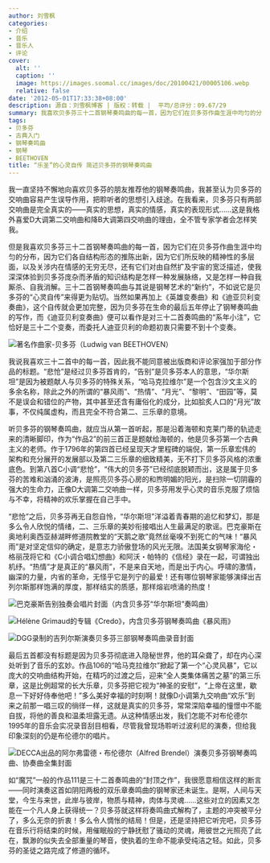 ```yaml
---
author: 刘雪枫
categories:
- 介绍
- 音乐
- 音乐人
- 评论
cover:
  alt: ''
  caption: ''
  image: https://images.soomal.cc/images/doc/20100421/00005106.webp
  relative: false
date: '2012-05-01T17:33:38+08:00'
description: 源自：刘雪枫博客 | 版权：转载 |  平均/总评分：09.67/29
summary: 我喜欢贝多芬三十二首钢琴奏鸣曲的每一首，因为它们在贝多芬作曲生涯中均匀的分布，因为它们各自结构形态的推陈出新，因为它们所反映的精神性的多层面，以及关涉内在情感的无穷无尽，还有它们对由自然扩及宇宙的宽泛描述，使我深深体验到贝多芬庞杂而矛盾的知识结构是怎样一种发展脉络，又是怎样一种自我厮杀、自我消解……
tags:
- 贝多芬
- 古典入门
- 钢琴奏鸣曲
- 钢琴
- BEETHOVEN
title: “乐圣”的心灵自传 简述贝多芬的钢琴奏鸣曲
---
```


我一直坚持不懈地向喜欢贝多芬的朋友推荐他的钢琴奏鸣曲，我甚至认为贝多芬的交响曲容易产生误导作用，把聆听者的思想引入歧途。在我看来，贝多芬只有两部交响曲是完全真实的――真实的思想，真实的情感，真实的表现形式……这是我格外喜爱D大调第二交响曲和降B大调第四交响曲的理由，全不管专家学者会怎样笑我。

但是我喜欢贝多芬三十二首钢琴奏鸣曲的每一首，因为它们在贝多芬作曲生涯中均匀的分布，因为它们各自结构形态的推陈出新，因为它们所反映的精神性的多层面，以及关涉内在情感的无穷无尽，还有它们对由自然扩及宇宙的宽泛描述，使我深深体验到贝多芬庞杂而矛盾的知识结构是怎样一种发展脉络，又是怎样一种自我厮杀、自我消解。三十二首钢琴奏鸣曲与其说是钢琴艺术的“新约”，不如说它是贝多芬的“心灵自传”来得更为贴切。当然如果再加上《英雄变奏曲》和《迪亚贝利变奏曲》，这个自传就会更加完整，因为贝多芬在生命的最后五年停止了钢琴奏鸣曲的写作，而《迪亚贝利变奏曲》便可以看作是对三十二首奏鸣曲的“系年小注”，它恰好是三十二个变奏，而委托人迪亚贝利的命题初衷只需要不到十个变奏。

![著名作曲家-贝多芬（Ludwig van BEETHOVEN）](https://images.soomal.cc/images/doc/20100421/00005106.webp)





我说我喜欢三十二首中的每一首，因此我不能同意被出版商和评论家强加于部分作品的标题。“悲怆”是经过贝多芬首肯的，“告别”是贝多芬本人的意思，“华尔斯坦”是因为被题献人与贝多芬的特殊关系，“哈马克拉维尔”是一个包含沙文主义的多余名称，除此之外的所谓的“暴风雨”、“热情”、“月光”、“黎明”、“田园”等，莫不是误会和错位的产物，其中甚至还含有庸俗化的成分，比如脍炙人口的“月光”故事，不仅纯属虚构，而且完全不符合第二、三乐章的意境。

听贝多芬的钢琴奏鸣曲，就应当从第一首听起，那是沿着海顿和克莱门蒂的轨迹走来的清晰脚印，作为“作品2”的前三首正是题献给海顿的，他是贝多芬第一个古典主义的老师。作于1796年的第四首已经呈现天才里程碑的端倪，第一乐章宏伟的架构和充分展开的发展部以及第二三乐章的细致精美，无不打下贝多芬风格的浓重底色。到第八首C小调“悲怆”，“伟大的贝多芬”已经彻底脱颖而出，这是属于贝多芬的苦难和汹涌的波涛，是照亮贝多芬心房的和煦明媚的阳光，是扫除一切阴霾的强大的生命力，正像D大调第二交响曲一样，贝多芬用发乎心灵的音乐克服了烦恼与不幸，将精神的欢乐掌握在自己手中。

“悲怆”之后，贝多芬再无自怨自怜，“华尔斯坦”洋溢着青春期的追忆和梦幻，那是多么令人欣悦的情绪，二、三乐章的美妙衔接唱出人生最满足的歌谣。巴克豪斯在奥地利奥西亚赫湖畔修道院教堂的“天鹅之歌”竟然丝毫嗅不到死亡的气味！“暴风雨”是对坚定信仰的确定，是意志力骄傲登场的风光无限。法国美女钢琴家海伦・格丽茂将它和《C小调合唱幻想曲》和阿沃・帕特的《信经》录在一起，可谓独出机纾。“热情”才是真正的“暴风雨”，不是来自天地，而是出于内心。呼啸的激情，幽深的力量，内省的革命，无怪乎它是列宁的最爱！还有哪位钢琴家能够演绎出吉列尔斯那样饱满的厚度，那样结实的质感，那样熔岩喷涌的热度！

![巴克豪斯告别独奏会唱片封面（内含贝多芬“华尔斯坦”奏鸣曲）](https://images.soomal.cc/images/doc/20120501/00019313.webp)




![Hélène Grimaud的专辑《Credo》，内含贝多芬钢琴奏鸣曲《暴风雨》](https://images.soomal.cc/images/doc/20120501/00019314.webp)




![DGG录制的吉列尔斯演奏贝多芬三部钢琴奏鸣曲录音封面](https://images.soomal.cc/images/doc/20120501/00019315.webp)





最后五首都没有标题是因为贝多芬彻底进入隐秘世界，他的耳朵聋了，却在内心深处听到了音乐的玄妙。作品106的“哈马克拉维尔”掀起了第一个“心灵风暴”，它以庞大的交响曲结构开始，在精巧的过渡之后，迎来“全人类集体痛苦之墓”的第三乐章，这是比例超常的长大乐章，贝多芬把它视为“神圣的安慰”，“上帝在这里，歇息一下好好侍奉他吧！”多么美好幸福的时刻啊！就像D小调第九交响曲“欢乐”到来之前那一唱三叹的徜徉一样，这就是真实的贝多芬，常常深陷幸福的憧憬中不能自拔，将他的善良和温柔坦露无遗。从这种情感出发，我们怎能不对布伦德尔1995年的音乐会实况录音刮目相看，尽管我曾现场聆听过波利尼的演奏，但给我印象深刻的仍是布伦德尔的唱片。

![DECCA出品的阿尔弗雷德・布伦德尔（Alfred Brendel）演奏贝多芬钢琴奏鸣曲、协奏曲全集封面](https://images.soomal.cc/images/doc/20120501/00019316.webp)





如“魔咒”一般的作品111是三十二首奏鸣曲的“封顶之作”，我很愿意相信这样的断言――同时演奏这首如阴阳两极的双乐章奏鸣曲的钢琴家还未诞生。是啊，人间与天堂，今生与来世，此岸与彼岸，物质与精神，肉体与灵魂……这些对立的因素又怎能在一个凡人身上获得统一？贝多芬就这样将奏鸣曲式解构了，主题的冲突被平分了，多么无奈的折衷！多么令人惆怅的结局！但是，还是坚持把它听完吧，贝多芬在音乐行将结束的时候，用催眠般的宁静抚慰了骚动的灵魂，用彼世之光照亮了此在，飘渺的似失去全部重量的琴音，使执着的生命不能承受纯洁之轻。如此，贝多芬的圣徒之路完成了修道的循环。